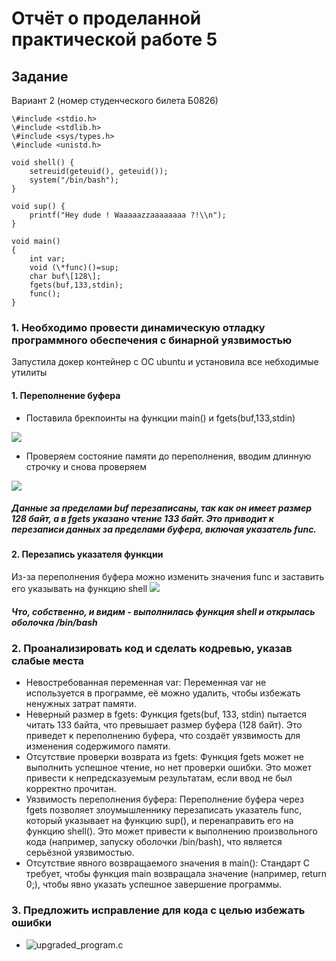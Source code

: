 # Отчёт о проделанной практической работе 5

## Задание
Вариант 2 (номер студенческого билета Б0826)
```
\#include <stdio.h>
\#include <stdlib.h>
\#include <sys/types.h>
\#include <unistd.h>

void shell() {
    setreuid(geteuid(), geteuid());
    system("/bin/bash");
}

void sup() {
    printf("Hey dude ! Waaaaazzaaaaaaaa ?!\\n");
}

void main()
{ 
    int var;
    void (\*func)()=sup;
    char buf\[128\];
    fgets(buf,133,stdin);
    func();
}
```

### 1. Необходимо провести динамическую отладку программного обеспечения с бинарной уязвимостью 

Запустила докер контейнер с ОС ubuntu и установила все небходимые утилиты 

#### 1. Переполнение буфера

- Поставила брекпоинты на функции main() и fgets(buf,133,stdin)

![](https://github.com/user-attachments/assets/e71368d8-4e10-43bb-8cf2-3cc7d18873c2)

- Проверяем состояние памяти до переполнения, вводим длинную строчку и снова проверяем

![](https://github.com/user-attachments/assets/aeb18ec4-6bb4-492f-95ff-1cdbb6f956b6)

##### Данные за пределами buf перезаписаны, так как он имеет размер 128 байт, а в fgets указано чтение 133 байт. Это приводит к перезаписи данных за пределами буфера, включая указатель func.

#### 2. Перезапись указателя функции

Из-за переполнения буфера можно изменить значения func и заставить его указывать на функцию shell 
![](https://github.com/user-attachments/assets/d7258764-209e-43d0-bdf8-e4985f37de02)

##### Что, собственно, и видим - выполнилась функция shell и открылась оболочка /bin/bash

### 2. Проанализировать код и сделать кодревью, указав слабые места
- Невостребованная переменная var: Переменная var не используется в программе, её можно удалить, чтобы избежать ненужных затрат памяти.
- Неверный размер в fgets: Функция fgets(buf, 133, stdin) пытается читать 133 байта, что превышает размер буфера (128 байт). Это приведет к переполнению буфера, что создаёт уязвимость для изменения содержимого памяти.
- Отсутствие проверки возврата из fgets: Функция fgets может не выполнить успешное чтение, но нет проверки ошибки. Это может привести к непредсказуемым результатам, если ввод не был корректно прочитан.
- Уязвимость переполнения буфера: Переполнение буфера через fgets позволяет злоумышленнику перезаписать указатель func, который указывает на функцию sup(), и перенаправить его на функцию shell(). Это может привести к выполнению произвольного кода (например, запуску оболочки /bin/bash), что является серьёзной уязвимостью.
- Отсутствие явного возвращаемого значения в main(): Стандарт C требует, чтобы функция main возвращала значение (например, return 0;), чтобы явно указать успешное завершение программы.

### 3. Предложить исправление для кода с целью избежать ошибки

- ![upgraded_program.c]()
